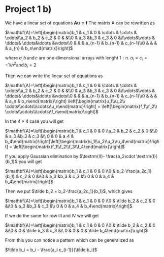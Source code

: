 Project 1 b)
=============

We have a linear set of equations $\mathbf{Au = f}$
The matrix A can be rewritten as

$\mathbf{A}=\left[\begin{matrix}b_1 & c_1 & 0 & \cdots & \cdots & \cdots\\a_2 & b_2 & c_2 & 0 & &\\0 & a_3 &b_3 & c_3 & 0 &\\\vdots&\vdots & \ddots& \ddots&\ddots &\vdots\\0 & & & a_{n-1} & b_{n-1} & c_{n-1}\\0 & & &  & a_{n} & b_n\end{matrix}\right]$

where $a_, \, b \, \textrm{and} \, c$ are one-dimensional arrays with lenght $1:n$.  $a_i = c_i = -1/h^2 \textrm{and} \, b_i = 2$

Then we can write the linear set of equations as

$\mathbf{A}=\left[\begin{matrix}b_1 & c_1 & 0 & \cdots & \cdots & \cdots\\a_2 & b_2 & c_2 & 0 & &\\0 & a_3 &b_3 & c_3 & 0 &\\\vdots&\vdots & \ddots& \ddots&\ddots &\vdots\\0 & & & a_{n-1} & b_{n-1} & c_{n-1}\\0 & & &  & a_n & b_n\end{matrix}\right] \left[\begin{matrix}u_1\\u_2\\ \cdots\\\cdots\\\cdots\\u_n\end{matrix}\right] = \left[\begin{matrix}f_1\\f_2\\ \cdots\\\cdots\\\cdots\\f_n\end{matrix}\right]$


In the $4 \times 4$  case you will get

$\mathbf{A}=\left[\begin{matrix}b_1 & c_1 & 0 & 0 \\a_2 & b_2 & c_2 & 0 &\\0 & a_3 &b_3 & c_3 &\\ 0 & 0 & a_4 & b_4\end{matrix}\right]\left[\begin{matrix}u_1\\u_2\\u_3\\u_4\end{matrix}\right] = \left[\begin{matrix}f_1\\f_2\\f_3\\f_4\end{matrix}\right]$

If you apply Gaussian elimination by $\textrm{II}- \frac{a_2\cdot \textrm{I}}{b_1}$ you will get

$\mathbf{A}=\left[\begin{matrix}b_1 & c_1 & 0 & 0 \\0 & b_2-\frac{a_2c_1}{b_1} & c_2 & 0 &\\0 & a_3 &b_3 & c_3 &\\ 0 & 0 & a_4 & b_4\end{matrix}\right]$

Then we put $\tilde b_2 = b_2-\frac{a_2c_1}{b_1}$, which gives

$\mathbf{A}=\left[\begin{matrix}b_1 & c_1 & 0 & 0 \\0 & \tilde b_2 & c_2 & 0 &\\0 & a_3 &b_3 & c_3 &\\ 0 & 0 & a_4 & b_4\end{matrix}\right]$

If we do the same for row III and IV we will get

$\mathbf{A}=\left[\begin{matrix}b_1 & c_1 & 0 & 0 \\0 & \tilde b_2 & c_2 & 0 &\\0 & 0 & \tilde b_3 & c_3 &\\ 0 & 0 & 0 & \tilde b_4\end{matrix}\right]$

From this you can notice a pattern which can be generalized as

$\tilde b_i = b_i - \frac{a_i c_{i-1}}{\tilde b_i}$

